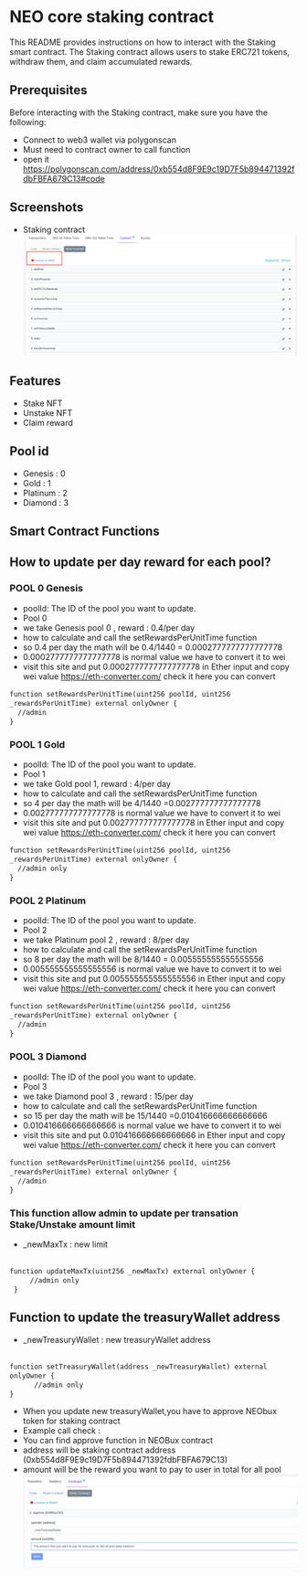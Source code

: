 
# NEO core staking contract

This README provides instructions on how to interact with the Staking smart contract. The Staking contract allows users to stake ERC721 tokens, withdraw them, and claim accumulated rewards.




## Prerequisites

Before interacting with the Staking contract, make sure you have the following:


- Connect to web3 wallet via polygonscan
- Must need to contract owner to call function
- open it https://polygonscan.com/address/0xb554d8F9E9c19D7F5b894471392fdbFBFA679C13#code



## Screenshots
- Staking contract
![Login](https://github.com/sayedex/NE0-stake-contract/blob/master/Screenshot/1.png?raw=true)


## Features

- Stake NFT
- Unstake NFT
- Claim reward


## Pool id 



- Genesis : 0 
- Gold : 1
- Platinum : 2
- Diamond : 3

## Smart Contract Functions


## How to update per day reward for each pool?

### POOL 0 Genesis
 - poolId: The ID of the pool you want to update.
 - Pool 0
 -  we take Genesis pool 0 , reward : 0.4/per day
 - how to calculate and call the setRewardsPerUnitTime function
 - so 0.4 per day the math will be 0.4/1440 = 0.0002777777777777778 
 - 0.0002777777777777778 is normal value we have to convert it to wei
 - visit this site and put 0.0002777777777777778 in Ether input and copy wei value https://eth-converter.com/ check it here you can convert



```solidity
function setRewardsPerUnitTime(uint256 poolId, uint256 _rewardsPerUnitTime) external onlyOwner {
  //admin
}
```  
### POOL 1 Gold
 - poolId: The ID of the pool you want to update.
 - Pool 1
 -  we take Gold pool 1, reward : 4/per day
 - how to calculate and call the setRewardsPerUnitTime function
 - so 4 per day the math will be 4/1440 =0.002777777777777778
 - 0.002777777777777778 is normal value we have to convert it to wei
 - visit this site and put 0.002777777777777778 in Ether input and copy wei value https://eth-converter.com/ check it here you can convert



```solidity
function setRewardsPerUnitTime(uint256 poolId, uint256 _rewardsPerUnitTime) external onlyOwner {
  //admin only
}
```  

### POOL 2 Platinum
 - poolId: The ID of the pool you want to update.
 - Pool 2
 - we take Platinum pool 2 , reward : 8/per day
 - how to calculate and call the setRewardsPerUnitTime function
 - so 8 per day the math will be 8/1440 = 0.005555555555555556
 - 0.005555555555555556 is normal value we have to convert it to wei
 - visit this site and put 0.005555555555555556 in Ether input and copy wei value https://eth-converter.com/ check it here you can convert



```solidity
function setRewardsPerUnitTime(uint256 poolId, uint256 _rewardsPerUnitTime) external onlyOwner {
  //admin 
}
``` 
### POOL 3 Diamond
 - poolId: The ID of the pool you want to update.
 - Pool 3
 - we take Diamond pool 3 , reward : 15/per day
 - how to calculate and call the setRewardsPerUnitTime function
 - so 15 per day the math will be 15/1440 =0.010416666666666666
 - 0.010416666666666666 is normal value we have to convert it to wei
 - visit this site and put 0.010416666666666666 in Ether input and copy wei value https://eth-converter.com/ check it here you can convert



```solidity
function setRewardsPerUnitTime(uint256 poolId, uint256 _rewardsPerUnitTime) external onlyOwner {
  //admin
}
``` 

### This function allow admin to update per transation Stake/Unstake amount limit 
- _newMaxTx : new limit
```solidity

function updateMaxTx(uint256 _newMaxTx) external onlyOwner {
     //admin only
 }

```    

## Function to update the treasuryWallet address
- _newTreasuryWallet : new treasuryWallet address
```solidity

function setTreasuryWallet(address _newTreasuryWallet) external onlyOwner {
      //admin only
}

```

 - When you update new treasuryWallet,you have to approve NEObux token for staking contract
 - Example call check :
 - You can find approve function in NEOBux contract
 - address will be staking contract address   (0xb554d8F9E9c19D7F5b894471392fdbFBFA679C13)
 - amount will be the reward you want to pay to user in total for all pool
 ![approval](https://github.com/sayedex/NE0-stake-contract/blob/master/Screenshot/4.png?raw=true)
